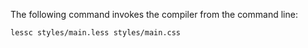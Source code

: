 The following command invokes the compiler from the command line:  

`lessc styles/main.less styles/main.css`